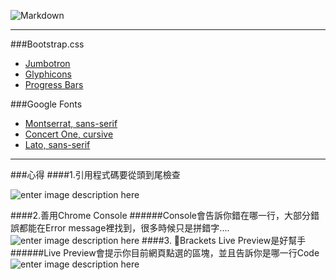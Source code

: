 ![Markdown](http://markdown.tw/images/208x128.png)
 * * *
###Bootstrap.css
 * [Jumbotron][1]
 * [Glyphicons][2]
 * [Progress Bars][3]
   
  [1]: https://www.w3schools.com/bootstrap/bootstrap_jumbotron_header.asp
  [2]: http://getbootstrap.com/components/
  [3]: https://www.w3schools.com/bootstrap/bootstrap_progressbars.asp

###Google Fonts
   - [Montserrat, sans-serif][1]
   - [Concert One, cursive][2]
   - [Lato, sans-serif][3]
   
  [1]: https://fonts.google.com/specimen/Montserrat
  [2]: https://fonts.google.com/specimen/Concert+One
  [3]: https://fonts.google.com/specimen/Lato
  * * *
###心得
####1.引用程式碼要從頭到尾檢查

![enter image description here](dde.com/dsa.jpg)

####2.善用Chrome Console
######Console會告訴你錯在哪一行，大部分錯誤都能在Error message裡找到，很多時候只是拼錯字....
![enter image description here](dde.com/dsa.jpg)
####3. Brackets Live Preview是好幫手
######Live Preview會提示你目前網頁點選的區塊，並且告訴你是哪一行Code
![enter image description here](dde.com/dsa.jpg)